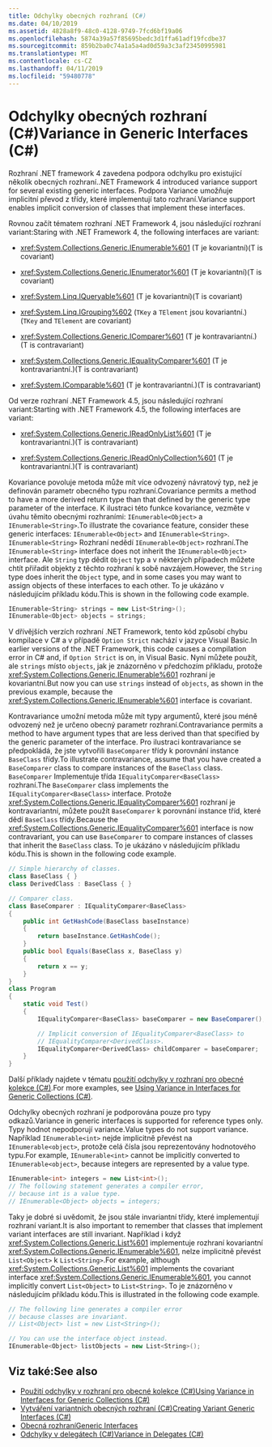 ```yaml
---
title: Odchylky obecných rozhraní (C#)
ms.date: 04/10/2019
ms.assetid: 4828a8f9-48c0-4128-9749-7fcd6bf19a06
ms.openlocfilehash: 5874a39a57f85695bedc3d1ffa61adf19fcdbe37
ms.sourcegitcommit: 859b2ba0c74a1a5a4ad0d59a3c3af23450995981
ms.translationtype: MT
ms.contentlocale: cs-CZ
ms.lasthandoff: 04/11/2019
ms.locfileid: "59480778"
---
```

# <a name="variance-in-generic-interfaces-c"></a><span data-ttu-id="3e1a7-102">Odchylky obecných rozhraní (C#)</span><span class="sxs-lookup"><span data-stu-id="3e1a7-102">Variance in Generic Interfaces (C#)</span></span>

<span data-ttu-id="3e1a7-103">Rozhraní .NET framework 4 zavedena podpora odchylku pro existující několik obecných rozhraní.</span><span class="sxs-lookup"><span data-stu-id="3e1a7-103">.NET Framework 4 introduced variance support for several existing generic interfaces.</span></span> <span data-ttu-id="3e1a7-104">Podpora Variance umožňuje implicitní převod z třídy, které implementují tato rozhraní.</span><span class="sxs-lookup"><span data-stu-id="3e1a7-104">Variance support enables implicit conversion of classes that implement these interfaces.</span></span> 

<span data-ttu-id="3e1a7-105">Rovnou začít tématem rozhraní .NET Framework 4, jsou následující rozhraní variant:</span><span class="sxs-lookup"><span data-stu-id="3e1a7-105">Staring with .NET Framework 4, the following interfaces are variant:</span></span>

- <xref:System.Collections.Generic.IEnumerable%601> <span data-ttu-id="3e1a7-106">(T je kovariantní)</span><span class="sxs-lookup"><span data-stu-id="3e1a7-106">(T is covariant)</span></span>

- <xref:System.Collections.Generic.IEnumerator%601> <span data-ttu-id="3e1a7-107">(T je kovariantní)</span><span class="sxs-lookup"><span data-stu-id="3e1a7-107">(T is covariant)</span></span>

- <xref:System.Linq.IQueryable%601> <span data-ttu-id="3e1a7-108">(T je kovariantní)</span><span class="sxs-lookup"><span data-stu-id="3e1a7-108">(T is covariant)</span></span>

- <xref:System.Linq.IGrouping%602> <span data-ttu-id="3e1a7-109">(`TKey` a `TElement` jsou kovariantní.)</span><span class="sxs-lookup"><span data-stu-id="3e1a7-109">(`TKey` and `TElement` are covariant)</span></span>

- <xref:System.Collections.Generic.IComparer%601> <span data-ttu-id="3e1a7-110">(T je kontravariantní.)</span><span class="sxs-lookup"><span data-stu-id="3e1a7-110">(T is contravariant)</span></span>

- <xref:System.Collections.Generic.IEqualityComparer%601> <span data-ttu-id="3e1a7-111">(T je kontravariantní.)</span><span class="sxs-lookup"><span data-stu-id="3e1a7-111">(T is contravariant)</span></span>

- <xref:System.IComparable%601> <span data-ttu-id="3e1a7-112">(T je kontravariantní.)</span><span class="sxs-lookup"><span data-stu-id="3e1a7-112">(T is contravariant)</span></span>

<span data-ttu-id="3e1a7-113">Od verze rozhraní .NET Framework 4.5, jsou následující rozhraní variant:</span><span class="sxs-lookup"><span data-stu-id="3e1a7-113">Starting with .NET Framework 4.5, the following interfaces are variant:</span></span>

- <xref:System.Collections.Generic.IReadOnlyList%601> <span data-ttu-id="3e1a7-114">(T je kontravariantní.)</span><span class="sxs-lookup"><span data-stu-id="3e1a7-114">(T is contravariant)</span></span>

- <xref:System.Collections.Generic.IReadOnlyCollection%601> <span data-ttu-id="3e1a7-115">(T je kontravariantní.)</span><span class="sxs-lookup"><span data-stu-id="3e1a7-115">(T is contravariant)</span></span>

<span data-ttu-id="3e1a7-116">Kovariance povoluje metoda může mít více odvozený návratový typ, než je definován parametr obecného typu rozhraní.</span><span class="sxs-lookup"><span data-stu-id="3e1a7-116">Covariance permits a method to have a more derived return type than that defined by the generic type parameter of the interface.</span></span> <span data-ttu-id="3e1a7-117">K ilustraci této funkce kovariance, vezměte v úvahu těmito obecnými rozhraními: `IEnumerable<Object>` a `IEnumerable<String>`.</span><span class="sxs-lookup"><span data-stu-id="3e1a7-117">To illustrate the covariance feature, consider these generic interfaces: `IEnumerable<Object>` and `IEnumerable<String>`.</span></span> <span data-ttu-id="3e1a7-118">`IEnumerable<String>` Rozhraní nedědí `IEnumerable<Object>` rozhraní.</span><span class="sxs-lookup"><span data-stu-id="3e1a7-118">The `IEnumerable<String>` interface does not inherit the `IEnumerable<Object>` interface.</span></span> <span data-ttu-id="3e1a7-119">Ale `String` typ dědit `Object` typ a v některých případech můžete chtít přiřadit objekty z těchto rozhraní k sobě navzájem.</span><span class="sxs-lookup"><span data-stu-id="3e1a7-119">However, the `String` type does inherit the `Object` type, and in some cases you may want to assign objects of these interfaces to each other.</span></span> <span data-ttu-id="3e1a7-120">To je ukázáno v následujícím příkladu kódu.</span><span class="sxs-lookup"><span data-stu-id="3e1a7-120">This is shown in the following code example.</span></span>

```csharp
IEnumerable<String> strings = new List<String>();
IEnumerable<Object> objects = strings;
```

<span data-ttu-id="3e1a7-121">V dřívějších verzích rozhraní .NET Framework, tento kód způsobí chybu kompilace v C# a v případě `Option Strict` nachází v jazyce Visual Basic.</span><span class="sxs-lookup"><span data-stu-id="3e1a7-121">In earlier versions of the .NET Framework, this code causes a compilation error in C# and, if `Option Strict` is on, in Visual Basic.</span></span> <span data-ttu-id="3e1a7-122">Nyní můžete použít, ale `strings` místo `objects`, jak je znázorněno v předchozím příkladu, protože <xref:System.Collections.Generic.IEnumerable%601> rozhraní je kovariantní.</span><span class="sxs-lookup"><span data-stu-id="3e1a7-122">But now you can use `strings` instead of `objects`, as shown in the previous example, because the <xref:System.Collections.Generic.IEnumerable%601> interface is covariant.</span></span>

<span data-ttu-id="3e1a7-123">Kontravariance umožní metoda může mít typy argumentů, které jsou méně odvozený než je určeno obecný parametr rozhraní.</span><span class="sxs-lookup"><span data-stu-id="3e1a7-123">Contravariance permits a method to have argument types that are less derived than that specified by the generic parameter of the interface.</span></span> <span data-ttu-id="3e1a7-124">Pro ilustraci kontravariance se předpokládá, že jste vytvořili `BaseComparer` třídy k porovnání instance `BaseClass` třídy.</span><span class="sxs-lookup"><span data-stu-id="3e1a7-124">To illustrate contravariance, assume that you have created a `BaseComparer` class to compare instances of the `BaseClass` class.</span></span> <span data-ttu-id="3e1a7-125">`BaseComparer` Implementuje třída `IEqualityComparer<BaseClass>` rozhraní.</span><span class="sxs-lookup"><span data-stu-id="3e1a7-125">The `BaseComparer` class implements the `IEqualityComparer<BaseClass>` interface.</span></span> <span data-ttu-id="3e1a7-126">Protože <xref:System.Collections.Generic.IEqualityComparer%601> rozhraní je kontravariantní, můžete použít `BaseComparer` k porovnání instance tříd, které dědí `BaseClass` třídy.</span><span class="sxs-lookup"><span data-stu-id="3e1a7-126">Because the <xref:System.Collections.Generic.IEqualityComparer%601> interface is now contravariant, you can use `BaseComparer` to compare instances of classes that inherit the `BaseClass` class.</span></span> <span data-ttu-id="3e1a7-127">To je ukázáno v následujícím příkladu kódu.</span><span class="sxs-lookup"><span data-stu-id="3e1a7-127">This is shown in the following code example.</span></span>

```csharp
// Simple hierarchy of classes.
class BaseClass { }
class DerivedClass : BaseClass { }

// Comparer class.
class BaseComparer : IEqualityComparer<BaseClass>
{
    public int GetHashCode(BaseClass baseInstance)
    {
        return baseInstance.GetHashCode();
    }
    public bool Equals(BaseClass x, BaseClass y)
    {
        return x == y;
    }
}
class Program
{
    static void Test()
    {
        IEqualityComparer<BaseClass> baseComparer = new BaseComparer();

        // Implicit conversion of IEqualityComparer<BaseClass> to
        // IEqualityComparer<DerivedClass>.
        IEqualityComparer<DerivedClass> childComparer = baseComparer;
    }
}
```

<span data-ttu-id="3e1a7-128">Další příklady najdete v tématu [použití odchylky v rozhraní pro obecné kolekce (C#)](../../../../csharp/programming-guide/concepts/covariance-contravariance/using-variance-in-interfaces-for-generic-collections.md).</span><span class="sxs-lookup"><span data-stu-id="3e1a7-128">For more examples, see [Using Variance in Interfaces for Generic Collections (C#)](../../../../csharp/programming-guide/concepts/covariance-contravariance/using-variance-in-interfaces-for-generic-collections.md).</span></span>

<span data-ttu-id="3e1a7-129">Odchylky obecných rozhraní je podporována pouze pro typy odkazů.</span><span class="sxs-lookup"><span data-stu-id="3e1a7-129">Variance in generic interfaces is supported for reference types only.</span></span> <span data-ttu-id="3e1a7-130">Typy hodnot nepodporují variance.</span><span class="sxs-lookup"><span data-stu-id="3e1a7-130">Value types do not support variance.</span></span> <span data-ttu-id="3e1a7-131">Například `IEnumerable<int>` nejde implicitně převést na `IEnumerable<object>`, protože celá čísla jsou reprezentovány hodnotového typu.</span><span class="sxs-lookup"><span data-stu-id="3e1a7-131">For example, `IEnumerable<int>` cannot be implicitly converted to `IEnumerable<object>`, because integers are represented by a value type.</span></span>

```csharp
IEnumerable<int> integers = new List<int>();
// The following statement generates a compiler error,
// because int is a value type.
// IEnumerable<Object> objects = integers;
```

<span data-ttu-id="3e1a7-132">Taky je dobré si uvědomit, že jsou stále invariantní třídy, které implementují rozhraní variant.</span><span class="sxs-lookup"><span data-stu-id="3e1a7-132">It is also important to remember that classes that implement variant interfaces are still invariant.</span></span> <span data-ttu-id="3e1a7-133">Například i když <xref:System.Collections.Generic.List%601> implementuje rozhraní kovariantní <xref:System.Collections.Generic.IEnumerable%601>, nelze implicitně převést `List<Object>` k `List<String>`.</span><span class="sxs-lookup"><span data-stu-id="3e1a7-133">For example, although <xref:System.Collections.Generic.List%601> implements the covariant interface <xref:System.Collections.Generic.IEnumerable%601>, you cannot implicitly convert `List<Object>` to `List<String>`.</span></span> <span data-ttu-id="3e1a7-134">To je znázorněno v následujícím příkladu kódu.</span><span class="sxs-lookup"><span data-stu-id="3e1a7-134">This is illustrated in the following code example.</span></span>

```csharp
// The following line generates a compiler error
// because classes are invariant.
// List<Object> list = new List<String>();

// You can use the interface object instead.
IEnumerable<Object> listObjects = new List<String>();
```

## <a name="see-also"></a><span data-ttu-id="3e1a7-135">Viz také:</span><span class="sxs-lookup"><span data-stu-id="3e1a7-135">See also</span></span>

- [<span data-ttu-id="3e1a7-136">Použití odchylky v rozhraní pro obecné kolekce (C#)</span><span class="sxs-lookup"><span data-stu-id="3e1a7-136">Using Variance in Interfaces for Generic Collections (C#)</span></span>](../../../../csharp/programming-guide/concepts/covariance-contravariance/using-variance-in-interfaces-for-generic-collections.md)
- [<span data-ttu-id="3e1a7-137">Vytváření variantních obecných rozhraní (C#)</span><span class="sxs-lookup"><span data-stu-id="3e1a7-137">Creating Variant Generic Interfaces (C#)</span></span>](../../../../csharp/programming-guide/concepts/covariance-contravariance/creating-variant-generic-interfaces.md)
- [<span data-ttu-id="3e1a7-138">Obecná rozhraní</span><span class="sxs-lookup"><span data-stu-id="3e1a7-138">Generic Interfaces</span></span>](../../../../standard/generics/interfaces.md)
- [<span data-ttu-id="3e1a7-139">Odchylky v delegátech (C#)</span><span class="sxs-lookup"><span data-stu-id="3e1a7-139">Variance in Delegates (C#)</span></span>](../../../../csharp/programming-guide/concepts/covariance-contravariance/variance-in-delegates.md)
